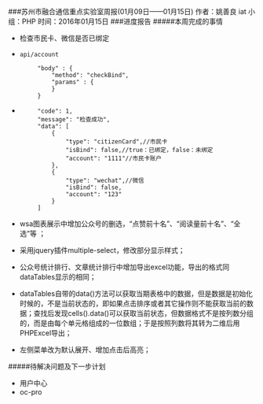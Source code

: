 ###苏州市融合通信重点实验室周报(01月09日——01月15日)
	作者：姚善良 iat                   小组：PHP                        时间：2016年01月15日
###进度报告
#####本周完成的事情
* 检查市民卡、微信是否已绑定
 * `api/account`

			"body" : {
        		"method": "checkBind",
        		"params" : {
        		}
    		}
 *
			"code": 1,
    		"message": "检查成功",
    		"data": [
    			{
        			"type": "citizenCard",//市民卡
        			"isBind": false,//true：已绑定，false：未绑定
        			"account": "1111"//市民卡账户
    			},
    			{
        			"type": "wechat",//微信
        			"isBind": false,
        			"account": "123"
    			}
    		]
* wsa图表展示中增加公众号的删选，“点赞前十名”、“阅读量前十名”、“全选”等	；
* 采用jquery插件multiple-select，修改部分显示样式；
* 公众号统计排行、文章统计排行中增加导出excel功能，导出的格式同dataTables显示的相同；
 * dataTables自带的data()方法可以获取当期表格中的数据，但是数据是初始化时候的，不是当前状态的，即如果点击排序或者其它操作则不能获取当前的数据；查找后发现cells().data()可以获取当前状态，但数据格式不是按列数分组的，而是由每个单元格组成的一位数组；于是按照列数将其转为二维后用PHPExcel导出；
* 左侧菜单改为默认展开、增加点击后高亮；


#####待解决问题及下一步计划
* 用户中心
* oc-pro


